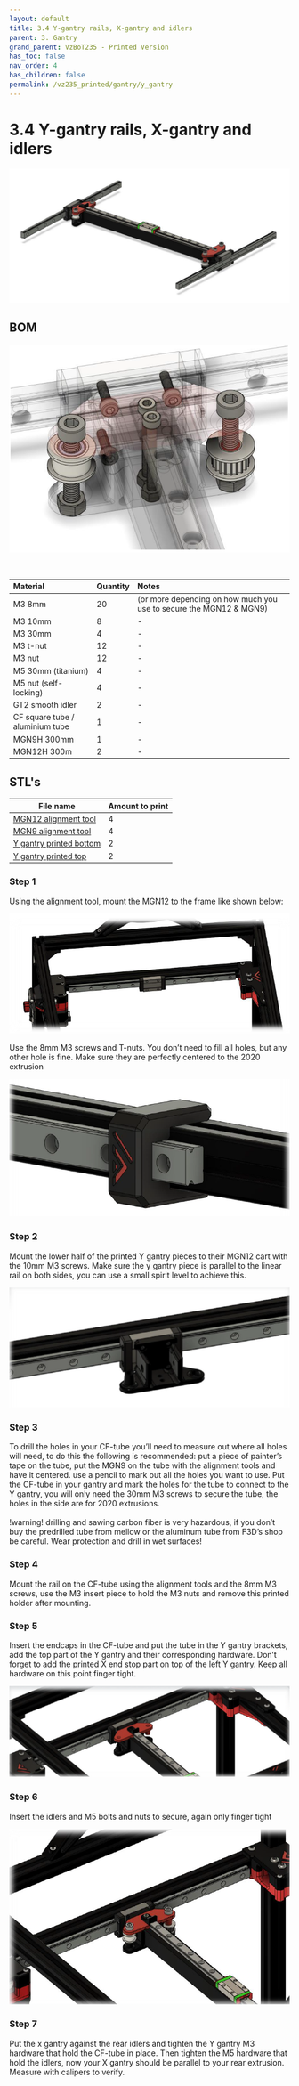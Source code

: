 ```yaml
---
layout: default
title: 3.4 Y-gantry rails, X-gantry and idlers
parent: 3. Gantry
grand_parent: VzBoT235 - Printed Version
has_toc: false
nav_order: 4
has_children: false
permalink: /vz235_printed/gantry/y_gantry
---
```


# 3.4 Y-gantry rails, X-gantry and idlers

![Y gantry overview](../../assets/images/manual/vz235_printed/gantry/y_gantry_overview.png)

## BOM

![Y gantry detail](../../assets/images/manual/vz235_printed/gantry/y_gantry_details.png)

<br>

| Material        | Quantity          | Notes |
|:-------------|:------------------|:------|
| M3 8mm | 20 | (or more depending on how much you use to secure the MGN12 & MGN9) |
| M3 10mm | 8 | - |
| M3 30mm | 4 | - |
| M3 t-nut | 12 | - |
| M3 nut | 12 | - |
| M5 30mm (titanium) | 4 | - |
| M5 nut (self-locking) | 4 | - |
| GT2 smooth idler | 2 | - |
| CF square tube / aluminium tube | 1 | - |
| MGN9H 300mm | 1 | - |
| MGN12H 300m | 2 | - |

## STL's

| File name | Amount to print |
|-----------|-----------------|
| <a href="https://github.com/VzBoT3D/VzBoT-Vz235/blob/main/Assemblies%20%26%20STL/Frame/Frame%20brace.stl" target="_blank">MGN12 alignment tool</a> | 4 |
| <a href="https://github.com/VzBoT3D/VzBoT-Vz235/blob/main/Assemblies%20%26%20STL/Frame/Frame%20brace.stl" target="_blank">MGN9 alignment tool</a> | 4 |
| <a href="https://github.com/VzBoT3D/VzBoT-Vz235/blob/main/Assemblies%20%26%20STL/Frame/Frame%20brace.stl" target="_blank">Y gantry printed bottom</a> | 2 |
| <a href="https://github.com/VzBoT3D/VzBoT-Vz235/blob/main/Assemblies%20%26%20STL/Frame/Frame%20brace.stl" target="_blank">Y gantry printed top</a> | 2 |

### Step 1

Using the alignment tool, mount the MGN12 to the frame like shown below:

![Y gantry rail](../../assets/images/manual/vz235_printed/gantry/rail.png)

Use the 8mm M3 screws and T-nuts. You don’t need to fill all holes, but any other hole is fine. Make sure they are perfectly centered to the 2020 extrusion

![Y gantry alignment](../../assets/images/manual/vz235_printed/gantry/alignment.png)

### Step 2
Mount the lower half of the printed Y gantry pieces to their MGN12 cart with the 10mm M3 screws. Make sure the y gantry piece is parallel to the linear rail on both sides, you can use a small spirit level to achieve this.

![Y gantry alignment](../../assets/images/manual/vz235_printed/gantry/gantry_rail_mount.png)

### Step 3
To drill the holes in your CF-tube you’ll need to measure out where all holes will need, to do this the following is recommended: put a piece of painter’s tape on the tube, put the MGN9 on the tube with the alignment tools and have it centered. use a pencil to mark out all the holes you want to use. Put the CF-tube in your gantry and mark the holes for the tube to connect to the Y gantry, you will only need the 30mm M3 screws to secure the tube, the holes in the side are for 2020 extrusions.
<br><br>
!warning! drilling and sawing carbon fiber is very hazardous, if you don’t buy the predrilled tube from mellow or the aluminum tube from F3D’s shop be careful. Wear protection and drill in wet surfaces!

### Step 4
Mount the rail on the CF-tube using the alignment tools and the 8mm M3 screws, use the M3 insert piece to hold the M3 nuts and remove this printed holder after mounting.

### Step 5
Insert the endcaps in the CF-tube and put the tube in the Y gantry brackets, add the top part of the Y gantry and their corresponding hardware. Don’t forget to add the printed X end stop part on top of the left Y gantry. Keep all hardware on this point finger tight.

![Y gantry upper part](../../assets/images/manual/vz235_printed/gantry/gantry_upper.png)

### Step 6
Insert the idlers and M5 bolts and nuts to secure, again only finger tight

![Y gantry idler](../../assets/images/manual/vz235_printed/gantry/gantry_idler.png)


### Step 7
Put the x gantry against the rear idlers and tighten the Y gantry M3 hardware that hold the CF-tube in place. Then tighten the M5 hardware that hold the idlers, now your X gantry should be parallel to your rear extrusion. Measure with calipers to verify.